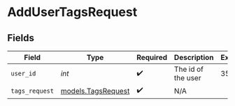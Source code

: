 # AddUserTagsRequest


## Fields

| Field                                          | Type                                           | Required                                       | Description                                    | Example                                        |
| ---------------------------------------------- | ---------------------------------------------- | ---------------------------------------------- | ---------------------------------------------- | ---------------------------------------------- |
| `user_id`                                      | *int*                                          | :heavy_check_mark:                             | The id of the user                             | 35436                                          |
| `tags_request`                                 | [models.TagsRequest](../models/tagsrequest.md) | :heavy_check_mark:                             | N/A                                            |                                                |
